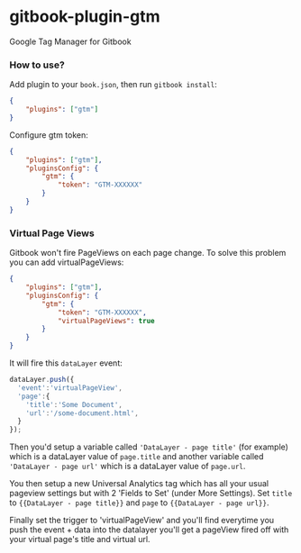 # gitbook-plugin-gtm
Google Tag Manager for Gitbook

### How to use?

Add plugin to your `book.json`, then run `gitbook install`:

```json
{
    "plugins": ["gtm"]
}
```

Configure gtm token:

```json
{
    "plugins": ["gtm"],
    "pluginsConfig": {
        "gtm": {
            "token": "GTM-XXXXXX"
        }
    }
}
```

### Virtual Page Views

Gitbook won't fire PageViews on each page change. To solve this problem you can add virtualPageViews:

```json
{
    "plugins": ["gtm"],
    "pluginsConfig": {
        "gtm": {
            "token": "GTM-XXXXXX",
            "virtualPageViews": true
        }
    }
}
```

It will fire this `dataLayer` event:

```javascript
dataLayer.push({
  'event':'virtualPageView',
  'page':{
    'title':'Some Document',
    'url':'/some-document.html',
  }
});
```

Then you'd setup a variable called `'DataLayer - page title'` (for example) which is a dataLayer value of `page.title` and another variable called `'DataLayer - page url'` which is a dataLayer value of `page.url`.

You then setup a new Universal Analytics tag which has all your usual pageview settings but with 2 'Fields to Set' (under More Settings). Set `title` to `{{DataLayer - page title}}` and `page` to `{{DataLayer - page url}}`.

Finally set the trigger to 'virtualPageView' and you'll find everytime you push the event + data into the datalayer you'll get a pageView fired off with your virtual page's title and virtual url.
